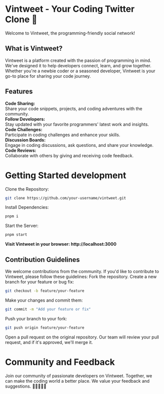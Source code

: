 # Vintweet - Your Coding Twitter Clone 🚀
Welcome to Vintweet, the programming-friendly social network!

## What is Vintweet?
Vintweet is a platform created with the passion of programming in mind. We've designed it to help developers connect, learn, and grow together. Whether you're a newbie coder or a seasoned developer, Vintweet is your go-to place for sharing your code journey.

## Features
**Code Sharing:**  
Share your code snippets, projects, and coding adventures with the community.  
**Follow Developers:**  
Stay updated with your favorite programmers' latest work and insights.  
**Code Challenges:**  
Participate in coding challenges and enhance your skills.  
**Discussion Boards:**  
Engage in coding discussions, ask questions, and share your knowledge.  
**Code Reviews:**  
Collaborate with others by giving and receiving code feedback.  

# Getting Started development
Clone the Repository:

```bash
git clone https://github.com/your-username/vintweet.git
```
Install Dependencies:
```bash
pnpm i
```
Start the Server:
```bash
pnpm start
```
**Visit Vintweet in your browser: http://localhost:3000**

## Contribution Guidelines 
We welcome contributions from the community. If you'd like to contribute to Vintweet, please follow these guidelines:
Fork the repository.
Create a new branch for your feature or bug fix:
```bash
git checkout -b feature/your-feature
```

Make your changes and commit them:
```bash
git commit -m "Add your feature or fix"
```
Push your branch to your fork:

```bash
git push origin feature/your-feature
```
Open a pull request on the original repository.
Our team will review your pull request, and if it's approved, we'll merge it.

# Community and Feedback
Join our community of passionate developers on Vintweet. Together, we can make the coding world a better place.
We value your feedback and suggestions. 🚀👩‍💻👨‍💻
